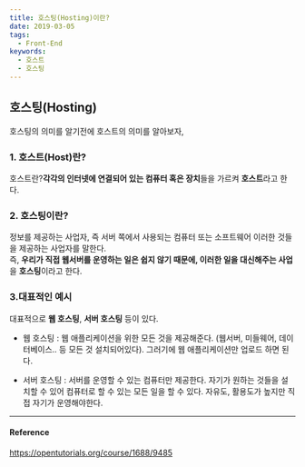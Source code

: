 ```yaml
---
title: 호스팅(Hosting)이란?
date: 2019-03-05
tags:
  - Front-End
keywords:
  - 호스트
  - 호스팅
---
```


## 호스팅(Hosting)

호스팅의 의미를 알기전에 호스트의 의미를 알아보자,

### 1. 호스트(Host)란?

호스트란?**각각의 인터넷에 연결되어 있는 컴퓨터 혹은 장치**들을 가르켜 **호스트**라고 한다.

### 2. 호스팅이란?

정보를 제공하는 사업자, 즉 서버 쪽에서 사용되는 컴퓨터 또는 소프트웨어 이러한 것들을 제공하는 사업자를 말한다.  
즉, **우리가 직접 웹서버를 운영하는 일은 쉽지 않기 때문에, 이러한 일을 대신해주는 사업**을 **호스팅**이라고 한다.

### 3.대표적인 예시

대표적으로 **웹 호스팅**, **서버 호스팅** 등이 있다.

- 웹 호스팅 : 웹 애플리케이션을 위한 모든 것을 제공해준다. (웹서버, 미들웨어, 데이터베이스.. 등 모든 것 설치되어있다). 그러기에 웹 애플리케이션만 업로드 하면 된다.

- 서버 호스팅 : 서버를 운영할 수 있는 컴퓨터만 제공한다. 자기가 원하는 것들을 설치할 수 있어 컴퓨터로 할 수 있는 모든 일을 할 수 있다. 자유도, 활용도가 높지만 직접 자기가 운영해야한다.

---

#### Reference

https://opentutorials.org/course/1688/9485
